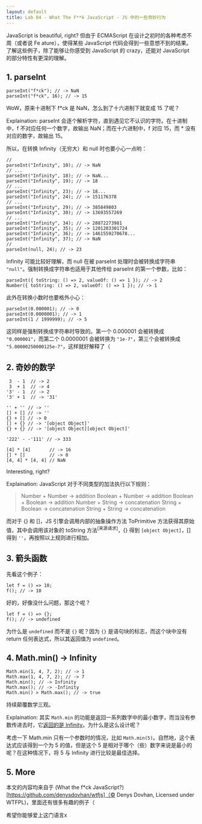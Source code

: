 ```yaml
---
layout: default
title: Lab 04 - What The F**k JavaScript - JS 中的一些奇妙行为
---
```


JavaScript is beautiful, right? 但由于 ECMAScript 在设计之初时的各种考虑不周（或者说 Fe ature），使得某些 JavaScript 代码会得到一些意想不到的结果。了解这些例子，除了能够让你感受到 JavaScript 的 crazy，还能对 JavaScript 的部分特性有更深的理解。

## 1. parseInt

```
parseInt("f*ck"); // -> NaN
parseInt("f*ck", 16); // -> 15
```

WoW，原来十进制下 f*ck 是 NaN，怎么到了十六进制下就变成 15 了呢？

Explaination: parseInt 会逐个解析字符，直到遇见它不认识的字符。在十进制中，f 不对应任何一个数字，故输出 NaN；而在十六进制中，f 对应 15，而 * 没有对应的数字，故输出 15。

所以，在转换 Infinity（无穷大）和 null 时也要小心一点哟：

```
//
parseInt("Infinity", 10); // -> NaN
// ...
parseInt("Infinity", 18); // -> NaN...
parseInt("Infinity", 19); // -> 18
// ...
parseInt("Infinity", 23); // -> 18...
parseInt("Infinity", 24); // -> 151176378
// ...
parseInt("Infinity", 29); // -> 385849803
parseInt("Infinity", 30); // -> 13693557269
// ...
parseInt("Infinity", 34); // -> 28872273981
parseInt("Infinity", 35); // -> 1201203301724
parseInt("Infinity", 36); // -> 1461559270678...
parseInt("Infinity", 37); // -> NaN
// 
parseInt(null, 24); // -> 23
```

Infinity 可能比较好理解，而 null 在被 parseInt 处理时会被转换成字符串 `"null"`。强制转换成字符串也适用于其他传给 parseInt 的第一个参数，比如：

```
parseInt({ toString: () => 2, valueOf: () => 1 }); // -> 2
Number({ toString: () => 2, valueOf: () => 1 }); // -> 1
```

此外在转换小数时也要格外小心：

```
parseInt(0.000001); // -> 0
parseInt(0.0000001); // -> 1
parseInt(1 / 1999999); // -> 5
```

这同样是强制转换成字符串时导致的。第一个 0.000001 会被转换成 `"0.000001"`，而第二个 0.0000001 会被转换为 `"1e-7"`，第三个会被转换成 `"5.00000250000125e-7"`，这样就好解释了（

## 2. 奇妙的数学

```
 3  - 1  // -> 2
 3  + 1  // -> 4
'3' - 1  // -> 2
'3' + 1  // -> '31'

'' + '' // -> ''
[] + [] // -> ''
{} + [] // -> 0
[] + {} // -> '[object Object]'
{} + {} // -> '[object Object][object Object]'

'222' - -'111' // -> 333

[4] * [4]       // -> 16
[] * []         // -> 0
[4, 4] * [4, 4] // NaN
```

Interesting, right?

Explaination: JavaScript 对于不同类型的加法执行以下规则：

> Number  + Number  -> addition
> Boolean + Number  -> addition
> Boolean + Boolean -> addition
> Number  + String  -> concatenation
> String  + Boolean -> concatenation
> String  + String  -> concatenation

而对于 {} 和 []，JS 引擎会调用内部的抽象操作方法 ToPrimitive 方法获得其原始值，其中会调用该对象的 toString 方法<sup>[来源请求]</sup>，{} 得到 `[object Object]`，[] 得到 `''`，再按照以上规则进行相加。

## 3. 箭头函数

先看这个例子：

```
let f = () => 10;
f(); // -> 10
```

好的，好像没什么问题，那这个呢？

```
let f = () => {};
f(); // -> undefined
```

为什么是 `undefined` 而不是 `{}` 呢？因为 `{}` 是语句块的标志，而这个块中没有 return 任何表达式，所以其返回值为 `undefined`。

## 4. Math.min() -> Infinity

```
Math.min(1, 4, 7, 2); // -> 1
Math.max(1, 4, 7, 2); // -> 7
Math.min(); // -> Infinity
Math.max(); // -> -Infinity
Math.min() > Math.max(); // -> true
```

持续颠覆数学三观。

Explaination: 其实 `Math.min` 的功能是返回一系列数字中的最小数字，而当没有参数传进去时，它[返回的是 Infinity](https://developer.mozilla.org/en-US/docs/Web/JavaScript/Reference/Global_Objects/Math/min#Return_value)。为什么是这么设计呢？

考虑一下 Math.min 只有一个参数时的情况，比如 `Math.min(5)`。自然地，这个表达式应该得到一个为 5 的值，但是这个 5 是相对于哪个（些）数字来说是最小的呢？在这种情况下，将 5 与 Infinity 进行比较是最佳选择。

## 5. More

本文的内容均来自于 (What the f*ck JavaScript?)[https://github.com/denysdovhan/wtfjs]（© Denys Dovhan, Licensed under WTFPL)，里面还有很多有趣的例子（

希望你能够爱上这门语言x